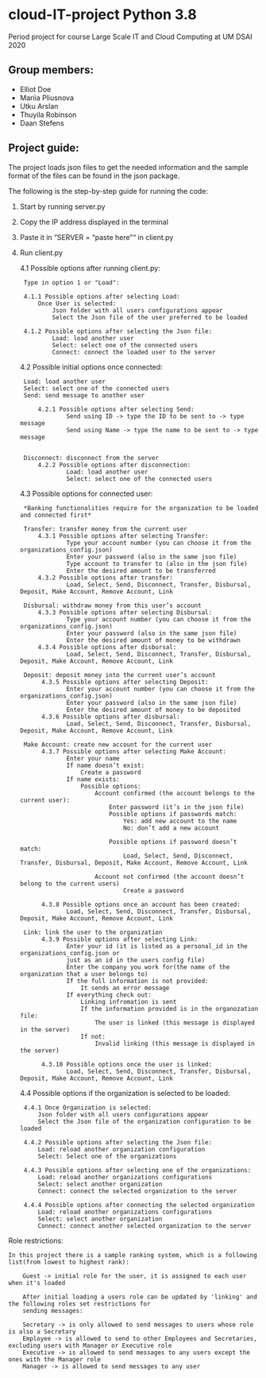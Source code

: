 # cloud-IT-project Python 3.8
Period project for course Large Scale IT and Cloud Computing at UM DSAI 2020

## Group members:

- Elliot Doe
- Mariia Pliusnova
- Utku Arslan
- Thuyila Robinson
- Daan Stefens

## Project guide:

The project loads json files to get the needed information and the sample format of the files can be
found in the json package.

The following is the step-by-step guide for running the code:

1. Start by running server.py
2. Copy the IP address displayed in the terminal
3. Paste it in “SERVER = “paste here”“ in client.py 
4. Run client.py

    4.1 Possible options after running client.py:
    
        Type in option 1 or "Load":
        
        4.1.1 Possible options after selecting Load:
            Once User is selected:
                Json folder with all users configurations appear
                Select the Json file of the user preferred to be loaded

        4.1.2 Possible options after selecting the Json file:
                Load: load another user
                Select: select one of the connected users
                Connect: connect the loaded user to the server

    4.2 Possible initial options once connected:
    
        Load: load another user
        Select: select one of the connected users
        Send: send message to another user

            4.2.1 Possible options after selecting Send:
                    Send using ID -> type the ID to be sent to -> type message
                    Send using Name -> type the name to be sent to -> type message


        Disconnect: disconnect from the server
            4.2.2 Possible options after disconnection:
                    Load: load another user
                    Select: select one of the connected users
                    
    4.3 Possible options for connected user:
    
        *Banking functionalities require for the organization to be loaded and connected first*
    
        Transfer: transfer money from the current user
            4.3.1 Possible options after selecting Transfer:
                    Type your account number (you can choose it from the organizations_config.json)
                    Enter your password (also in the same json file)
                    Type account to transfer to (also in the json file)
                    Enter the desired amount to be transferred
            4.3.2 Possible options after transfer:
                    Load, Select, Send, Disconnect, Transfer, Disbursal, Deposit, Make Account, Remove Account, Link

        Disbursal: withdraw money from this user’s account
            4.3.3 Possible options after selecting Disbursal:
                    Type your account number (you can choose it from the organizations_config.json)
                    Enter your password (also in the same json file)
                    Enter the desired amount of money to be withdrawn
            4.3.4 Possible options after disbursal:
                    Load, Select, Send, Disconnect, Transfer, Disbursal, Deposit, Make Account, Remove Account, Link

        Deposit: deposit money into the current user’s account
             4.3.5 Possible options after selecting Deposit:
                    Enter your account number (you can choose it from the organizations_config.json)
                    Enter your password (also in the same json file)
                    Enter the desired amount of money to be deposited
             4.3.6 Possible options after disbursal:
                    Load, Select, Send, Disconnect, Transfer, Disbursal, Deposit, Make Account, Remove Account, Link

        Make Account: create new account for the current user
             4.3.7 Possible options after selecting Make Account:
                    Enter your name
                    If name doesn’t exist:
                        Create a password
                    If name exists:
                        Possible options: 
                            Account confirmed (the account belongs to the current user):
                                Enter password (it’s in the json file)
                                Possible options if passwords match:
                                    Yes: add new account to the name
                                    No: don’t add a new account

                                Possible options if password doesn’t match:
                                    Load, Select, Send, Disconnect, Transfer, Disbursal, Deposit, Make Account, Remove Account, Link
                                    
                            Account not confirmed (the account doesn’t belong to the current users)
                                    Create a password
                                                             
             4.3.8 Possible options once an account has been created:
                    Load, Select, Send, Disconnect, Transfer, Disbursal, Deposit, Make Account, Remove Account, Link
                    
        Link: link the user to the organization
             4.3.9 Possible options after selecting Link:
                    Enter your id (it is listed as a personal_id in the organizations_config.json or
                    just as an id in the users config file)
                    Enter the company you work for(the name of the organization that a user belongs to)
                    If the full information is not provided:
                        It sends an error message
                    If everything check out:
                        Linking infromation is sent
                        If the information provided is in the organozation file:
                            The user is linked (this message is displayed in the server)
                        If not:
                            Invalid linking (this message is displayed in the server)
                            
             4.3.10 Possible options once the user is linked:
                    Load, Select, Send, Disconnect, Transfer, Disbursal, Deposit, Make Account, Remove Account, Link
        
    4.4 Possible options if the organization is selected to be loaded:
    
        4.4.1 Once Organization is selected:
            Json folder with all users configurations appear
            Select the Json file of the organization configuration to be loaded
            
        4.4.2 Possible options after selecting the Json file:
            Load: reload another organization configuration 
            Select: Select one of the organizations
            
        4.4.3 Possible options after selecting one of the organizations:
            Load: reload another organizations configurations
            Select: select another organization
            Connect: connect the selected organization to the server

        4.4.4 Possible options after connecting the selected organization
            Load: reload another organizations configurations
            Select: select another organization
            Connect: connect another selected organization to the server
            
 Role restrictions:
    
    In this project there is a sample ranking system, which is a following list(from lowest to highest rank):
    
        Guest -> initial role for the user, it is assigned to each user when it's loaded
        
        After initial loading a users role can be updated by 'linking' and the following roles set restrictions for
        sending messages:
        
        Secretary -> is only allowed to send messages to users whose role is also a Secretary
        Employee -> is allowed to send to other Employees and Secretaries, excluding users with Manager or Executive role
        Executive -> is allowed to send messages to any users except the ones with the Manager role
        Manager -> is allowed to send messages to any user
        
